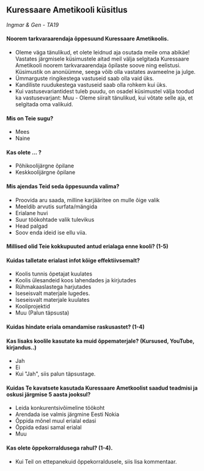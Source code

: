## Kuressaare Ametikooli küsitlus

_Ingmar & Gen - TA19_

#### Noorem tarkvaraarendaja õppesuund Kuressaare Ametikoolis.

- Oleme väga tänulikud, et olete leidnud aja osutada meile oma abikäe! Vastates järgmisele küsimustele aitad meil välja selgitada Kuressaare Ametikooli noorem tarkvaraarendaja õpilaste soove ning eelistusi. Küsimustik on anonüümne, seega võib olla vastates avameelne ja julge.
- Ümmarguste ringikestega vastuseid saab olla vaid üks.
- Kandiliste ruudukestega vastuseid saab olla rohkem kui üks.
- Kui vastusevariantidest tuleb puudu, on osadel küsimustel välja toodud ka vastusevarjant: Muu - Oleme siiralt tänulikud, kui võtate selle aja, et selgitada oma valikuid.

#### Mis on Teie sugu?

- Mees
- Naine

#### Kas olete ... ?

- Põhikoolijärgne õpilane
- Keskkoolijärgne õpilane

#### Mis ajendas Teid seda õppesuunda valima?

- Proovida aru saada, milline karjääritee on mulle õige valik
- Meeldib arvutis surfata/mängida
- Erialane huvi
- Suur töökohtade valik tulevikus
- Head palgad
- Soov enda ideid ise ellu viia.

#### Millised olid Teie kokkupuuted antud erialaga enne kooli? (1-5)

#### Kuidas talletate erialast infot kõige effektiivsemalt?

- Koolis tunnis õpetajat kuulates
- Koolis ülesandeid koos lahendades ja kirjutades
- Rühmakaaslastega harjutades
- Iseseisvalt materjale lugedes.
- Iseseisvalt materjale kuulates
- Kooliprojektid
- Muu (Palun täpsusta)

#### Kuidas hindate eriala omandamise raskusastet? (1-4)

#### Kas lisaks koolile kasutate ka muid õppematerjale? (Kursused, YouTube, kirjandus..)

- Jah
- Ei
- Kui "Jah", siis palun täpsustage.

#### Kuidas Te kavatsete kasutada Kuressaare Ametkoolist saadud teadmisi ja oskusi järgmise 5 aasta jooksul?

- Leida konkurentsivõimeline töökoht
- Arendada ise valmis järgmine Eesti Nokia
- Õppida mõnel muul erialal edasi
- Õppida edasi samal erialal
- Muu

#### Kas olete õppekorraldusega rahul? (1-4).

- Kui Teil on ettepanekuid õppekorraldusele, siis lisa kommentaar.
